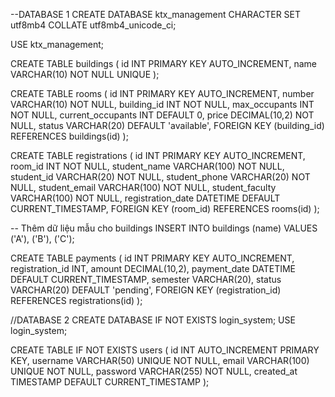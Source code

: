 --DATABASE 1
CREATE DATABASE ktx_management CHARACTER SET utf8mb4 COLLATE utf8mb4_unicode_ci;

USE ktx_management;

CREATE TABLE buildings (
    id INT PRIMARY KEY AUTO_INCREMENT,
    name VARCHAR(10) NOT NULL UNIQUE
);

CREATE TABLE rooms (
    id INT PRIMARY KEY AUTO_INCREMENT,
    number VARCHAR(10) NOT NULL,
    building_id INT NOT NULL,
    max_occupants INT NOT NULL,
    current_occupants INT DEFAULT 0,
    price DECIMAL(10,2) NOT NULL,
    status VARCHAR(20) DEFAULT 'available',
    FOREIGN KEY (building_id) REFERENCES buildings(id)
);

CREATE TABLE registrations (
    id INT PRIMARY KEY AUTO_INCREMENT,
    room_id INT NOT NULL,
    student_name VARCHAR(100) NOT NULL,
    student_id VARCHAR(20) NOT NULL,
    student_phone VARCHAR(20) NOT NULL,
    student_email VARCHAR(100) NOT NULL,
    student_faculty VARCHAR(100) NOT NULL,
    registration_date DATETIME DEFAULT CURRENT_TIMESTAMP,
    FOREIGN KEY (room_id) REFERENCES rooms(id)
);

-- Thêm dữ liệu mẫu cho buildings
INSERT INTO buildings (name) VALUES ('A'), ('B'), ('C');

CREATE TABLE payments (
    id INT PRIMARY KEY AUTO_INCREMENT,
    registration_id INT,
    amount DECIMAL(10,2),
    payment_date DATETIME DEFAULT CURRENT_TIMESTAMP,
    semester VARCHAR(20),
    status VARCHAR(20) DEFAULT 'pending',
    FOREIGN KEY (registration_id) REFERENCES registrations(id)
);



//DATABASE 2
CREATE DATABASE IF NOT EXISTS login_system;
USE login_system;

CREATE TABLE IF NOT EXISTS users (
    id INT AUTO_INCREMENT PRIMARY KEY,
    username VARCHAR(50) UNIQUE NOT NULL,
    email VARCHAR(100) UNIQUE NOT NULL,
    password VARCHAR(255) NOT NULL,
    created_at TIMESTAMP DEFAULT CURRENT_TIMESTAMP
);
